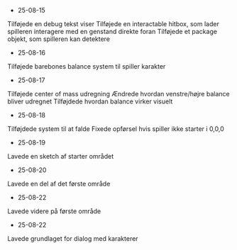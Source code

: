 - 25-08-15

Tilføjede en debug tekst viser
Tilføjede en interactable hitbox, som lader spilleren interagere med en genstand direkte foran
Tilføjede et package objekt, som spilleren kan detektere

- 25-08-16

Tilføjede barebones balance system til spiller karakter

- 25-08-17

Tilføjede center of mass udregning
Ændrede hvordan venstre/højre balance bliver udregnet
Tilføjdede hvordan balance virker visuelt

- 25-08-18

Tilføjdede system til at falde
Fixede opførsel hvis spiller ikke starter i 0,0,0

- 25-08-19

Lavede en sketch af starter området

- 25-08-20

Lavede en del af det første område

- 25-08-22

Lavede videre på første område

- 25-08-22

Lavede grundlaget for dialog med karakterer

